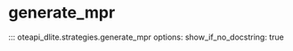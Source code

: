 # generate_mpr

::: oteapi_dlite.strategies.generate_mpr
    options:
      show_if_no_docstring: true
